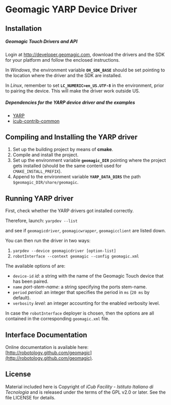 Geomagic YARP Device Driver
===========================

## Installation

##### Geomagic Touch Drivers and API
Login at http://developer.geomagic.com, download the drivers and the SDK
for your platform and follow the enclosed instructions.

In _Windows_, the environment variable **`OH_SDK_BASE`** should be set pointing to the location where the driver and the SDK are installed.

In _Linux_, remember to set **`LC_NUMERIC=en_US.UTF-8`** in the environment, prior to pairing the device. This will make the driver work outside US.

##### Dependencies for the YARP device driver and the examples
- [YARP](https://github.com/robotology/yarp)
- [icub-contrib-common](https://github.com/robotology/icub-contrib-common)

## Compiling and Installing the YARP driver
1. Set up the building project by means of **cmake**.
2. Compile and install the project.
3. Set up the environment variable **`geomagic_DIR`** pointing where the project gets installed (should be the same content used for `CMAKE_INSTALL_PREFIX`).
4. Append to the environment variable **`YARP_DATA_DIRS`** the path `$geomagic_DIR/share/geomagic`.

## Running YARP driver
First, check whether the YARP drivers got installed correctly.

Therefore, launch: `yarpdev --list`

and see if `geomagicdriver`, `geomagicwrapper`, `geomagicclient` are listed down.

You can then run the driver in two ways:

1. `yarpdev --device geomagicdriver [option-list]`
2. `robotInterface --context geomagic --config geomagic.xml`

The available options of are:
- `device-id` _id_: a string with the name of the Geomagic Touch device that has been paired.
- `name` _port-stem-name_: a string specifying the ports stem-name.
- `period` _period_: an integer that specifies the period in `ms` (`20 ms` by default).
- `verbosity` _level_: an integer accounting for the enabled verbosity level.

In case the `robotInterface` deployer is chosen, then the options are all contained in the corresponding `geomagic.xml` file.

## Interface Documentation

Online documentation is available here: [http://robotology.github.com/geomagic](http://robotology.github.com/geomagic).

## License

Material included here is Copyright of _iCub Facility - Istituto Italiano di
Tecnologia_ and is released under the terms of the GPL v2.0 or later.
See the file LICENSE for details.
